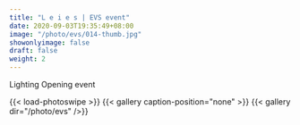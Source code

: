```yaml
---
title: "L e i e s | EVS event"
date: 2020-09-03T19:35:49+08:00
image: "/photo/evs/014-thumb.jpg"
showonlyimage: false
draft: false
weight: 2
---
```

Lighting Opening event
<!--more-->
{{< load-photoswipe >}} 
{{< gallery caption-position="none" >}}
{{< gallery dir="/photo/evs" />}}
